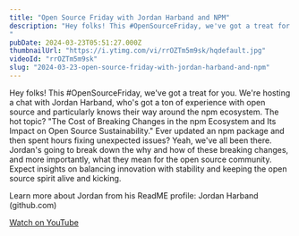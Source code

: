 ```yaml
---
title: "Open Source Friday with Jordan Harband and NPM"
description: "Hey folks! This #OpenSourceFriday, we've got a treat for you. We're hosting a chat with Jordan Harband, who's got a ton of experience with open source and particularly knows their way around the npm ecosystem. The hot topic? \"The Cost of Breaking Changes in the npm Ecosystem and Its Impact on Open Source Sustainability.\""
pubDate: 2024-03-23T05:51:27.000Z
thumbnailUrl: "https://i.ytimg.com/vi/rrOZTm5m9sk/hqdefault.jpg"
videoId: "rrOZTm5m9sk"
slug: "2024-03-23-open-source-friday-with-jordan-harband-and-npm"
---
```


Hey folks! This #OpenSourceFriday, we've got a treat for you. We're hosting a chat with Jordan Harband, who's got a ton of experience with open source and particularly knows their way around the npm ecosystem. The hot topic? "The Cost of Breaking Changes in the npm Ecosystem and Its Impact on Open Source Sustainability."
Ever updated an npm package and then spent hours fixing unexpected issues? Yeah, we've all been there. Jordan's going to break down the why and how of these breaking changes, and more importantly, what they mean for the open source community. Expect insights on balancing innovation with stability and keeping the open source spirit alive and kicking.

Learn more about Jordan from his ReadME profile: Jordan Harband (github.com)

[Watch on YouTube](https://www.youtube.com/watch?v=rrOZTm5m9sk)
